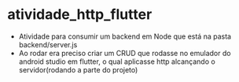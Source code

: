# atividade_http_flutter

- Atividade para consumir um backend em Node que está na pasta backend/server.js
- Ao rodar era preciso criar um CRUD que rodasse no emulador do android studio em flutter, o qual aplicasse http alcançando o servidor(rodando a parte do projeto)
